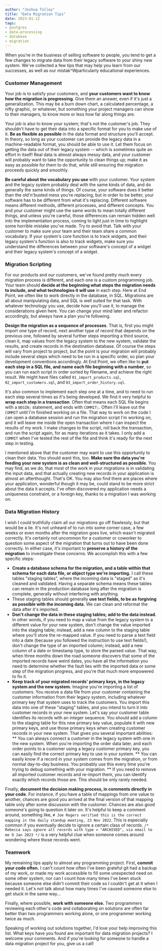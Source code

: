 ```yaml
---
author: "Joshua Tolley"
title: "Data Migration Tips"
date: 2023-01-12
tags:
- postgres
- data-processing
- database
- migration
---
```


When you're in the business of selling software to people, you tend to get a
few changes to migrate data from their legacy software to your shiny new
system. We've collected a few tips that may help you learn from our successes,
as well as our mistak^Wparticularly educational experiences. 

### Customer Management

Your job is to satisfy your customers, and **your customers want to know how
the migration is progressing**. Give them an answer, even if it's just a
generalization. This may be a burn down chart, a calculated percentage, a nifty
graphic, or whatever, but something your project managers can show to their
managers, to know more or less how far along things are.

Your job is also to know your system; that's not the customer's job. They
shouldn't have to get their data into a specific format for you to make use of
it. **Be as flexible as possible** in the data format and structure
you'll accept. In theory, so long as your customer can provide the legacy data
in a machine-readable format, you should be able to use it. Let them focus on
getting the data out of their legacy system -- which is sometimes quite an
effort in itself! Real data is almost always messy data, and your customer will
probably want to take the opportunity to clean things up; make it as easy as
possible for them to do that, while still ensuring the migration proceeds
quickly and smoothly.

**Be careful about the vocabulary you use** with your customer. Your system and
the legacy system probably deal with the same kinds of data, and do generally
the same kinds of things. Of course, your software does it better than the
old'n'busted mess you're replacing, but in order to be better, your software
has to be different from what it's replacing. Different software means
different methods, different processes, and different concepts. You and your
customer might use the same words to mean totally different things, and unless
you're careful, those differences can remain hidden well into the
implementation process, coming to light just in time to highlight some horrible
mistake you've made. Try to avoid that. Talk with your customer to make sure
your team and their team share a common vocabulary. If your system's core
function is to track widgets, and their legacy system's function is also to
track widgets, make sure you understand the differences between your software's
concept of a widget and their legacy system's concept of a widget.

### Migration Scripting

For our products and our customers, we've found pretty much every migration
process is different, and each one is a custom programming job. Your team
should **decide at the beginning what steps the migration needs to include,
and what technologies it will use** in each step. Here at End Point, we often
like to work directly in the database, in SQL. Migrations are all about
manipulating data, and SQL is well suited for that task. With whatever
technology you use, decide how you'll use it, to manage the considerations
given here. You can change your mind later and refactor accordingly, but always
have a plan you're following.

**Design the migration as a sequence of processes**. That is, first you might
import one type of record, next another type of record that depends on the
previous one, followed by several further steps importing a third source, clean
it, map values from the legacy system to the new system, validate the results,
and create records in the destination database. Of course the steps will vary
from project to project, but the point is your migration will probably include
several steps which need to be run in a specific order, so plan your
development conventions accordingly. At End Point, we often like to **put each
step in a SQL file, and name each file beginning with a number**, so you can
run each script in order sorted by filename, and achieve the right result. We
might have files called `01_import_products.sql`, `02_import_customers.sql`,
and `03_import_order_history.sql`.

It's also common to implement each step one at a time, and to need to run each
step several times as it's being developed. We find it very helpful to **wrap
each step in a transaction**. Often that means each SQL file begins with a
`BEGIN;` statement, and ends with `COMMIT;`.  Often I'll leave out the `COMMIT`
until I'm finished working on a file. That way to work on the code I can open a
database session and run the migration script I'm working on, and it will leave
me inside the open transaction where I can inspect the results of my work. I
make changes to the script, roll back the transaction, and run the script
again, for as many iterations as it takes. I only add a `COMMIT` when I've
tested the rest of the file and think it's ready for the next step in testing.

I mentioned above that the customer may want to use this opportunity to clean
their data. You should want this, too. **Make sure the data you're feeding your
new system is as clean and well-structured as possible**. You may find, as we
do, that most of the work in your migrations is in validating the input data,
and that actually creating new records in your application is almost an
afterthought. That's OK. You may also find there are places where your
application, wonderful though it may be, could stand to be more strict about
the data it accepts. I've often discovered my application needs a uniqueness
constraint, or a foreign key, thanks to a migration I was working on.

### Data Migration History

I wish I could truthfully claim all our migrations go off flawlessly, but that
would be a lie. It's not unheard of to run into some corner case, a few weeks
or even months after the migration goes live, which wasn't migrated correctly.
It's certainly not uncommon for a customer or coworker to question some aspect
of the migration that turns out to have been done correctly. In either case,
it's important to **preserve a history of the migration** to investigate these
concerns. We accomplish this with a few specific steps:

* **Create a database schema for the migration, and a table within that schema for each data file, or object type we're importing.** I call these tables "staging tables", where the incoming data is "staged" as it's cleaned and validated. Having a separate schema means these tables can remain in the production database long after the migration is complete, generally without interfering with anything.
* These staging tables should generally **use text fields, to be as forgiving as possible with the incoming data.** We can clean and reformat the data after it's imported.
* **Don't change the data in these staging tables; add to the data instead.** In other words, if you need to map a value from the legacy system to a different value for your new system, don't change the value imported into the staging table; instead, add a new column to the staging table where you'll store the re-mapped value. If you need to parse a text field into a date (because you followed the instruction to use text fields!), don't change the type of an imported column; instead, add a new column of a date or timestamp type, to store the parsed value. That way, when three months down the road someone discovers that some of the imported records have weird dates, you have all the information you need to determine whether the fault lies with the imported data or some step of the migration progress, and you're that much more empowered to fix it.
* **Keep track of your migrated records' primary keys, in the legacy system and the new system.** Imagine you're importing a list of customers. You receive a data file from your customer containing the customer information from their legacy system, including whatever primary key that system uses to track the customers. You import this data into one of these "staging" tables, and you intend to turn it into customer records in your new system. Let's say your customer table identifies its records with an integer sequence. You should add a column to the staging table for this new primary key value, populate it with new primary keys, and use those primary keys when creating customer records in your new system. That gives you several important abilities:
** You can always connect a customer in the legacy system with one in the new system. When you're importing the order data later, and each order points to a customer using a legacy customer primary key, you can easily find the correct primary key to use in your system.
** You can easily know if a record in your system comes from the migration, or from normal day-to-day business. You probably use this every time you're trying to debug something with your migration.
** If you need to remove all imported customer records and re-import them, you can identify exactly which records those are. This should be only rarely needed.

Finally, **document the decision making process, in comments directly in your
code.** For instance, if you have a table of mappings from one value to
another, chances are good you arrived at the final version of that mapping
table only after some discussion with the customer. Chances are also good
someone's going to question it later on. It's helpful to keep a comment around,
something like, `# Joe Rogers verified this is the correct mapping in the
daily standup meeting, 23 Nov 2022`. This is especially common if you
eventually decide to ignore a certain class of records. `/* Rebecca says ignore
all records with type = "ARCHIVED", via email to me 9 Jan 2023 */` is a very
helpful clue when someone comes around wondering where those records went.

### Teamwork

My remaining tips apply to almost any programming project. First, **commit your
code often.** I can't count how often I've been grateful git had a backup of my
work, or made my work accessible to fill some unexpected need on some other
system, nor can I count how many times I've been stuck because someone else
didn't commit their code so I couldn't get at it when I needed it. Let's not
talk about how many times I've caused someone else to get stuck in the same
way...

Finally, where possible, **work with someone else.** Two programmers reviewing
each other's code and collaborating on solutions are often far better than two
programmers working alone, or one programmer working twice as much.

Speaking of working out solutions together, I'd love your help improving this
list. What keys have you found are important for data migration projects? I
welcome your comments. And if you're looking for someone to handle a data
migration project for you, give us a call!
